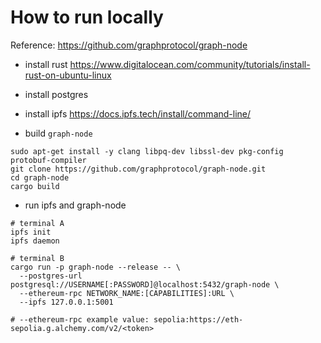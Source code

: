 # How to run locally

Reference: https://github.com/graphprotocol/graph-node

- install rust
https://www.digitalocean.com/community/tutorials/install-rust-on-ubuntu-linux

- install postgres

- install ipfs
https://docs.ipfs.tech/install/command-line/

- build `graph-node`

```
sudo apt-get install -y clang libpq-dev libssl-dev pkg-config protobuf-compiler
git clone https://github.com/graphprotocol/graph-node.git
cd graph-node
cargo build
```

- run ipfs and graph-node

```
# terminal A
ipfs init
ipfs daemon

# terminal B
cargo run -p graph-node --release -- \
  --postgres-url postgresql://USERNAME[:PASSWORD]@localhost:5432/graph-node \
  --ethereum-rpc NETWORK_NAME:[CAPABILITIES]:URL \
  --ipfs 127.0.0.1:5001

# --ethereum-rpc example value: sepolia:https://eth-sepolia.g.alchemy.com/v2/<token>
```
